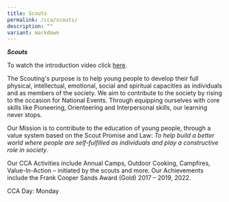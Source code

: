 ```yaml
---
title: Scouts
permalink: /cca/scouts/
description: ""
variant: markdown
---
```

***Scouts***

To watch the introduction video click [here](https://youtu.be/DYdv9FU1lSU). 

The Scouting's purpose is to help young people to develop their full physical, intellectual, emotional, social and spiritual capacities as individuals and as members of the society. We aim to contribute to the society by rising to the occasion for National Events. Through equipping ourselves with core skills like Pioneering, Orienteering and Interpersonal skills, our learning never stops.

Our Mission is to contribute to the education of young people, through a value system based on the Scout Promise and Law: *To help build a better world where people are self-fulfilled as individuals and play a constructive role in society*.

Our CCA Activities include Annual Camps, Outdoor Cooking, Campfires, Value-In-Action – initiated by the scouts and more. Our Achievements include the Frank Cooper Sands Award (Gold) 2017 – 2019, 2022.

CCA Day: Monday
